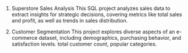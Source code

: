 1. Superstore Sales Analysis
This SQL project analyzes sales data to extract insights for strategic decisions, covering metrics like total sales and profit, as well as trends in sales distribution.

2. Customer Segmentation
This project explores diverse aspects of an e-commerce dataset, including demographics, purchasing behavior, and satisfaction levels. total customer count, popular categories.
